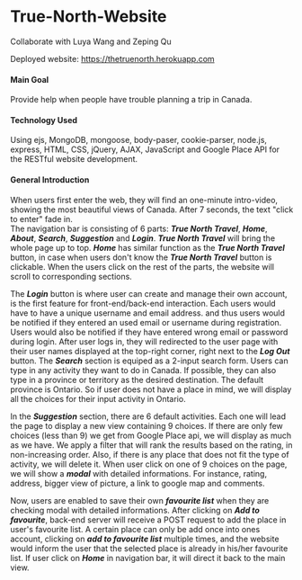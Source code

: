 # True-North-Website
Collaborate with Luya Wang and Zeping Qu  

Deployed website: https://thetruenorth.herokuapp.com  

#### Main Goal
Provide help when people have trouble planning a trip in Canada.
#### Technology Used
Using ejs, MongoDB, mongoose, body-paser, cookie-parser, node.js, express, HTML, CSS, jQuery, AJAX, JavaScript and Google Place API for the RESTful website development. 
 
#### General Introduction

When users first enter the web, they will find an one-minute intro-video, showing the most beautiful views of Canada. After 7 seconds, the text "click to enter" fade in.   
The navigation bar is consisting of 6 parts: ***True North Travel***, ***Home***, ***About***, ***Search***, ***Suggestion*** and ***Login***. ***True North Travel*** will bring the whole page up to top. ***Home*** has similar function as the ***True North Travel*** button, in case when users don't know the ***True North Travel*** button is clickable. When the users click on the rest of the parts, the website will scroll to corresponding sections. 

The ***Login*** button is where user can create and manage their own account, is the first feature for front-end/back-end interaction. Each users would have to have a unique username and email address. and thus users would be notified if they entered an used email or username during registration. Users would also be notified if they have entered wrong email or password during login. After user logs in, they will redirected to the user page with their user names displayed at the top-right corner, right next to the ***Log Out*** button.
The ***Search*** section is equiped as a 2-input search form. Users can type in any activity they want to do in Canada. If possible, they can also type in a province or territory as the desired destination. The default province is Ontario. So if user does not have a place in mind, we will display all the choices for their input activity in Ontario.

In the ***Suggestion*** section, there are 6 default activities. Each one will lead the page to display a new view containing 9 choices. If there are only few choices (less than 9) we get from Google Place api, we will display as much as we have. We apply a filter that will rank the results based on the rating, in non-increasing order. Also, if there is any place that does not fit the type of activity, we will delete it. When user click on one of 9 choices on the page, we will show a ***modal***  with detailed informations. For instance, rating, address, bigger view of picture, a link to google map and comments.  

Now, users are enabled to save their own ***favourite list*** when they are checking modal with detailed informations. After clicking on ***Add to favourite***, back-end server will receive a POST request to add the place in user's favourite list. A certain place can only be add once into ones account, clicking on ***add to favourite list*** multiple times, and the website would inform the user that the selected place is already in his/her favourite list. If user click on ***Home*** in navigation bar, it will direct it back to the main view.
